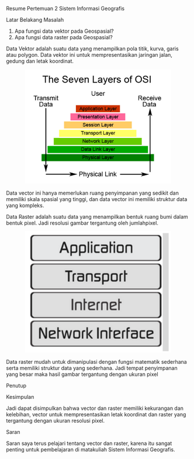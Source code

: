 Resume Pertemuan 2 Sistem Informasi Geografis

Latar Belakang Masalah

1. Apa fungsi data vektor pada Geospasial?
2. Apa fungsi data raster pada Geospasial?

Data Vektor adalah suatu data yang menampilkan pola titik, kurva, garis atau polygon. Data vektor ini untuk mempresentasikan jaringan jalan, gedung dan letak koordinat.

<p align="center">
  <img src="../../img/layerosi.jpg" width="400px">
</p>

Data vector ini hanya memerlukan ruang penyimpanan yang sedikit dan memiliki skala spasial yang tinggi, dan data vector ini memiliki struktur data yang kompleks.

Data Raster adalah suatu data yang menampilkan bentuk ruang bumi dalam bentuk pixel. Jadi resolusi gambar tergantung oleh jumlahpixel.

<p align="center">
  <img src="../../img/tcpip.png" width="400px">
</p>

Data raster mudah untuk dimanipulasi dengan fungsi matematik sederhana serta memiliki struktur data yang sederhana. Jadi tempat penyimpanan yang besar maka hasil gambar tergantung dengan ukuran pixel



Penutup

Kesimpulan

Jadi dapat disimpulkan bahwa vector dan raster memiliki kekurangan dan kelebihan, vector untuk mempresentasikan letak koordinat dan raster yang tergantung dengan ukuran resolusi pixel.

Saran

Saran saya terus pelajari tentang vector dan raster, karena itu sangat penting untuk pembelajaran di matakuliah Sistem Informasi Geografis.
